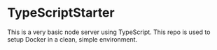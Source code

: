 # TypeScriptStarter

This is a very basic node server using TypeScript. This repo is used to setup
Docker in a clean, simple environment.
